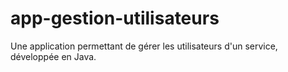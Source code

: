 # app-gestion-utilisateurs
Une application permettant de gérer les utilisateurs d'un service, développée en Java.
